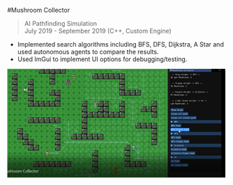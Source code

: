 #Mushroom Collector
> AI Pathfinding Simulation  
>July 2019 - September 2019 (C++, Custom Engine)
-	Implemented search algorithms including BFS, DFS, Dijkstra, A Star and used autonomous agents to compare the results.
-	Used ImGui to implement UI options for debugging/testing.

<img src="Images/m2.PNG" width="500" height="250">
